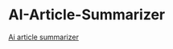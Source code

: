 # AI-Article-Summarizer

[Ai article summarizer ]([URL](https://resonant-paletas-c16ead.netlify.app/)https://resonant-paletas-c16ead.netlify.app/)
